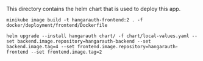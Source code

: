 This directory contains the helm chart that is used to deploy this app.

```
minikube image build -t hangarauth-frontend:2 . -f docker/deployment/frontend/Dockerfile
```
```
helm upgrade --install hangarauth chart/ -f chart/local-values.yaml --set backend.image.repository=hangarauth-backend --set backend.image.tag=4 --set frontend.image.repository=hangarauth-frontend --set frontend.image.tag=2
```
